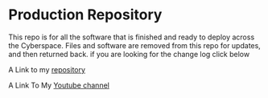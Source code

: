 # Production Repository

This repo is for all the software that is finished and ready to deploy across the Cyberspace. Files and software are removed from this repo for updates, and then returned back. if you are looking for the change log
click below

A Link to my [repository](https://github.com/circutrider21/Hey-Gem)


A Link To My [Youtube channel](https://https://www.youtube.com/channel/UCMh_NbkRcD56XXAeW6w1cRg)


